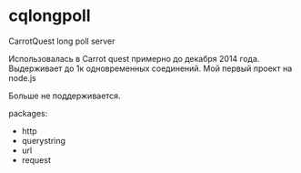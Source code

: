 cqlongpoll
==========

CarrotQuest long poll server

Использовалась в Carrot quest примерно до декабря 2014 года. 
Выдерживает до 1к одновременных соединений. Мой первый проект на node.js


Больше не поддерживается.

packages:
* http
* querystring
* url
* request
